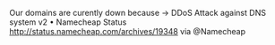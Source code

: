 Our domains are curently down because -&gt; DDoS Attack against DNS system v2 • Namecheap Status http://status.namecheap.com/archives/19348 via @Namecheap